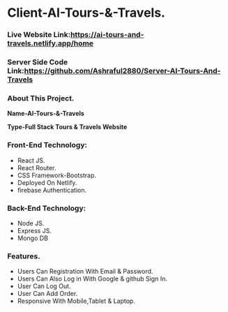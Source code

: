 # Client-AI-Tours-&-Travels.
### Live Website Link:https://ai-tours-and-travels.netlify.app/home
### Server Side Code Link:https://github.com/Ashraful2880/Server-AI-Tours-And-Travels

### About This Project.

**Name-AI-Tours-&-Travels**

**Type-Full Stack Tours & Travels Website**

### Front-End Technology:

* React JS.
* React Router.
* CSS Framework-Bootstrap.
* Deployed On Netlify.
* firebase Authentication.

### Back-End Technology:

* Node JS.
* Express JS.
* Mongo DB

### Features.

* Users Can Registration With Email & Password.
* Users Can Also Log in With Google & github Sign In.
* User Can Log Out.
* User Can Add Order.
* Responsive With Mobile,Tablet & Laptop.

